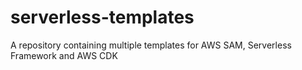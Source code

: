 # serverless-templates
A repository containing multiple templates for AWS SAM, Serverless Framework and AWS CDK
